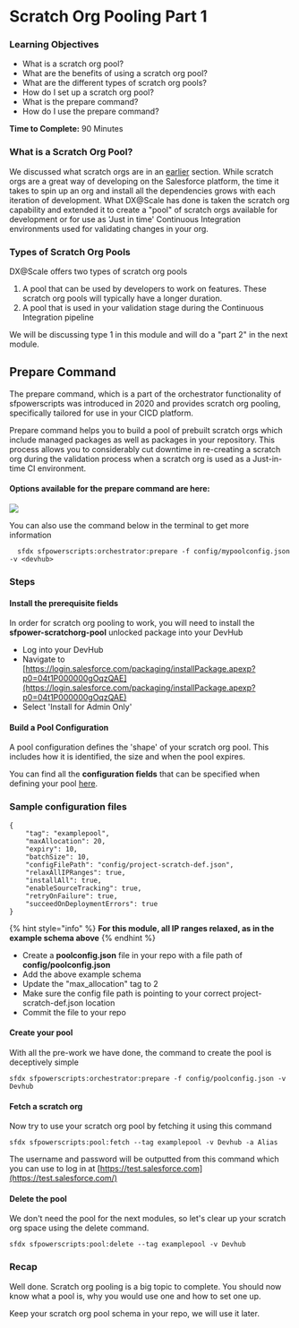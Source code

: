 # Scratch Org Pooling Part 1

### Learning Objectives

* What is a scratch org pool? 
* What are the benefits of using a scratch org pool? 
* What are the different types of scratch org pools?
* How do I set up a scratch org pool? 
* What is the prepare command? 
* How do I use the prepare command? 

**Time to Complete:** 90 Minutes

### What is a Scratch Org Pool? 

We discussed what scratch orgs are in an [earlier](4.-scratch-org-introduction.md) section. While scratch orgs are a great way of developing on the Salesforce platform, the time it takes to spin up an org and install all the dependencies grows with each iteration of development. What DX@Scale has done is taken the scratch org capability and extended it to create a "pool" of scratch orgs available for development or for use as 'Just in time' Continuous Integration environments used for validating changes in your org. 

### Types of Scratch Org Pools

DX@Scale offers two types of scratch org pools 

1. A pool that can be used by developers to work on features. These scratch org pools will typically have a longer duration.
2. A pool that is used in your validation stage during the Continuous Integration pipeline

We will be discussing type 1 in this module and will do a "part 2" in the next module. 

## Prepare Command

The prepare command, which is a part of the orchestrator functionality of sfpowerscripts was introduced in 2020 and provides scratch org pooling, specifically tailored for use in your CICD platform.

Prepare command helps you to build a pool of prebuilt scratch orgs which include managed packages as well as packages in your repository. This process allows you to considerably cut downtime in re-creating a scratch org during the validation process when a scratch org is used as a Just-in-time CI environment.

#### Options available for the prepare command are here: 

![](../.gitbook/assets/screen-shot-2021-09-01-at-10.58.06-am.png)

You can also use the command below in the terminal to get more information

```text
  sfdx sfpowerscripts:orchestrator:prepare -f config/mypoolconfig.json  -v <devhub>
```

### **Steps**

#### **Install the prerequisite fields** 

In order for scratch org pooling to work, you will need to install the **sfpower-scratchorg-pool** unlocked package into your DevHub

* Log into your DevHub 
* Navigate to [https://login.salesforce.com/packaging/installPackage.apexp?p0=04t1P000000gOqzQAE](https://login.salesforce.com/packaging/installPackage.apexp?p0=04t1P000000gOqzQAE)
* Select 'Install for Admin Only' 

#### Build a Pool Configuration

A pool configuration defines the 'shape' of your scratch org pool. This includes how it is identified, the size and when the pool expires. 

You can find all the **configuration fields** that can be specified when defining your pool [here](https://sfpowerscripts.dxatscale.io/commands/prepare/scratch-org-pool-configuration).

### Sample configuration files

```text
{
    "tag": "examplepool",
    "maxAllocation": 20,
    "expiry": 10,
    "batchSize": 10,
    "configFilePath": "config/project-scratch-def.json",
    "relaxAllIPRanges": true,
    "installAll": true,
    "enableSourceTracking": true,
    "retryOnFailure": true,
    "succeedOnDeploymentErrors": true
}
```

{% hint style="info" %}
**For this module, all IP ranges relaxed, as in the example schema above**
{% endhint %}

* Create a **poolconfig.json** file in your repo with a file path of **config/poolconfig.json**
* Add the above example schema 
* Update the "max\_allocation" tag to 2 
* Make sure the config file path is pointing to your correct project-scratch-def.json location 
* Commit the file to your repo 

#### Create your pool

With all the pre-work we have done, the command to create the pool is deceptively simple 

```text
sfdx sfpowerscripts:orchestrator:prepare -f config/poolconfig.json -v Devhub
```

#### Fetch a scratch org

Now try to use your scratch org pool by fetching it using this command 

```text
sfdx sfpowerscripts:pool:fetch --tag examplepool -v Devhub -a Alias
```

The username and password will be outputted from this command which you can use to log in at [https://test.salesforce.com](https://test.salesforce.com/) 

#### Delete the pool 

We don't need the pool for the next modules, so let's clear up your scratch org space using the delete command. 

```text
sfdx sfpowerscripts:pool:delete --tag examplepool -v Devhub
```

### Recap

Well done. Scratch org pooling is a big topic to complete. You should now know what a pool is, why you would use one and how to set one up. 

Keep your scratch org pool schema in your repo, we will use it later. 


